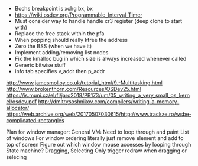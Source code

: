 - Bochs breakpoint is xchg bx, bx
- https://wiki.osdev.org/Programmable_Interval_Timer
- Must consider way to handle handle cr3 register (deep clone to start with)
- Replace the free stack within the pfa
- When popping should really kfree the address
- Zero the BSS (when we have it)
- Implement adding/removing list nodes
- Fix the kmalloc bug in which size is always increased whenever called
- Generic bitwise stuff
- info tab specifies v_addr then p_addr

http://www.jamesmolloy.co.uk/tutorial_html/9.-Multitasking.html
http://www.brokenthorn.com/Resources/OSDev25.html
https://is.muni.cz/el/fi/jaro2018/PB173/um/05_writing_a_very_small_os_kernel/osdev.pdf
http://dmitrysoshnikov.com/compilers/writing-a-memory-allocator/
https://web.archive.org/web/20170507030615/http://www.trackze.ro/wsbe-complicated-rectangles

Plan for window manager:
General VM:
Need to loop through and paint
List of windows 
For window ordering literally just remove element and add to top of screen
Figure out which window mouse accesses by looping through
State machine? Dragging, Selecting
Only trigger redraw when dragging or selecing